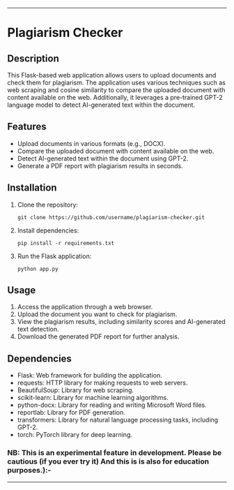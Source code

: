 
---

# Plagiarism Checker

## Description
This Flask-based web application allows users to upload documents and check them for plagiarism. The application uses various techniques such as web scraping and cosine similarity to compare the uploaded document with content available on the web. Additionally, it leverages a pre-trained GPT-2 language model to detect AI-generated text within the document.

## Features
- Upload documents in various formats (e.g., DOCX).
- Compare the uploaded document with content available on the web.
- Detect AI-generated text within the document using GPT-2.
- Generate a PDF report with plagiarism results in seconds.

## Installation
1. Clone the repository:
   ```
   git clone https://github.com/username/plagiarism-checker.git
   ```

2. Install dependencies:
   ```
   pip install -r requirements.txt
   ```

3. Run the Flask application:
   ```
   python app.py
   ```

## Usage
1. Access the application through a web browser.
2. Upload the document you want to check for plagiarism.
3. View the plagiarism results, including similarity scores and AI-generated text detection.
4. Download the generated PDF report for further analysis.

## Dependencies
- Flask: Web framework for building the application.
- requests: HTTP library for making requests to web servers.
- BeautifulSoup: Library for web scraping.
- scikit-learn: Library for machine learning algorithms.
- python-docx: Library for reading and writing Microsoft Word files.
- reportlab: Library for PDF generation.
- transformers: Library for natural language processing tasks, including GPT-2.
- torch: PyTorch library for deep learning.


### NB: This is an experimental feature in development. Please be cautious (if you ever try it) And this is is also for education purposes.):-
---